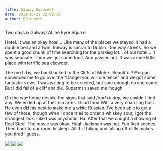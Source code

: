 ```yaml
---
title: Galway Squared!
date: 2011-10-21 22:09:36
author: Elizabeth
---
```


Two days in Galway! At the Eyre Square

Hotel. It was an okay hotel... Like many of the places we stayed, it had a double bed and a twin. Galway is similar to Dublin. One way streets.  So we spent a good chunk of time searching for the parking lot... of our hotel... It was separate. Then we got some food. And passed out. It was a nice little place with terrific sea chowder<!-- more -->.

The next day, we backtracked to the Cliffs of Moher. Beautiful!! Morgan convinced me to go over the “Danger you will die fence” and we got some fantastic views.  I was waiting to be arrested, but sure enough no one came. But I did fall of a cliff and die. Superman saved me though.

On the way home despite the signs that said *food all day*, we couldn’t find any. We ended up at the Irish arms. Good food With a very charming host. He even did his best to make me a white Russian. I’ve been able to get a few of those, though when I once tried to order a whiskey sour, I got the strangest look. Like I was psychotic. Ha. After that we caught a showing of Real Steel. The movie was okay. Hugh Jackman was hot. Fun fight scenes. Then back to our room to sleep. All that hiking and falling off cliffs makes you tired I guess.

![](/img/galway/26905_orig.jpg)
![](/img/galway/4064419_orig.jpg)
![](/img/galway/9383112_orig.jpg)